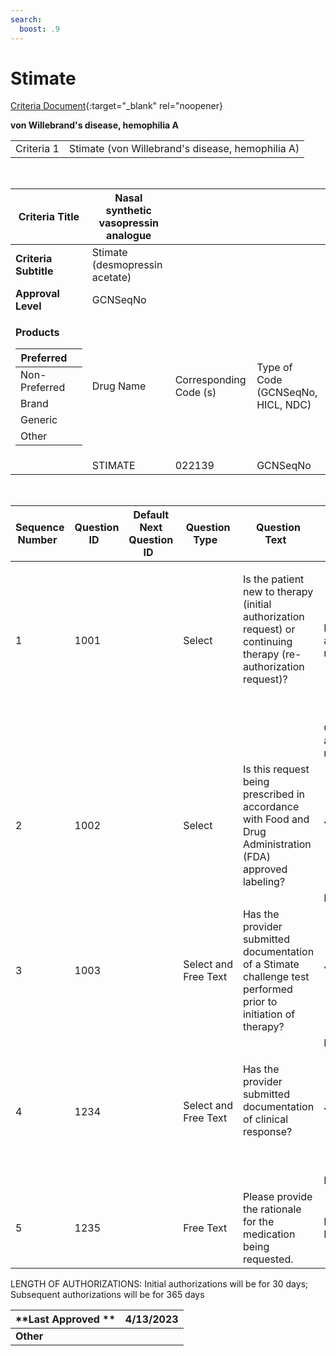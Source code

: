 ```yaml
---
search:
  boost: .9
---
```


# Stimate

[Criteria Document](https://mygainwell-my.sharepoint.com/:w:/g/personal/kaelyn_dobbins_gainwelltechnologies_com/Edq6qd7aQMlMolG7W7eT1loB12CcmysVuZaLwcAms36-9g?e=d6bLg2){:target="_blank" rel="noopener}

**von Willebrand's disease, hemophilia A**

|            |                                                  |
| ---------- | ------------------------------------------------ |
| Criteria 1 | Stimate (von Willebrand's disease, hemophilia A) |

  

<table>
<thead>
<tr class="header">
<th><strong>Criteria Title</strong></th>
<th>Nasal synthetic vasopressin analogue</th>
<th></th>
<th></th>
</tr>
</thead>
<tbody>
<tr class="odd">
<td><strong>Criteria Subtitle</strong></td>
<td>Stimate (desmopressin acetate)</td>
<td></td>
<td></td>
</tr>
<tr class="even">
<td><strong>Approval Level</strong></td>
<td>GCNSeqNo</td>
<td></td>
<td></td>
</tr>
<tr class="odd">
<td><p><strong>Products</strong></p>
<table>
<thead>
<tr class="header">
<th>Preferred</th>
<th></th>
</tr>
</thead>
<tbody>
<tr class="odd">
<td>Non-Preferred</td>
<td></td>
</tr>
<tr class="even">
<td>Brand</td>
<td></td>
</tr>
<tr class="odd">
<td>Generic</td>
<td></td>
</tr>
<tr class="even">
<td>Other</td>
<td></td>
</tr>
</tbody>
</table></td>
<td>Drug Name</td>
<td>Corresponding Code (s)</td>
<td>Type of Code (GCNSeqNo, HICL, NDC)</td>
</tr>
<tr class="even">
<td></td>
<td>STIMATE</td>
<td>022139</td>
<td>GCNSeqNo</td>
</tr>
</tbody>
</table>

  

<table>
<thead>
<tr class="header">
<th><strong>Sequence Number</strong>  </th>
<th><strong>Question ID</strong>  </th>
<th><strong>Default Next Question ID</strong>  </th>
<th><strong>Question Type</strong>  </th>
<th><strong>Question Text</strong>  </th>
<th><strong>Choice Text</strong>  </th>
<th><strong>Next Question ID</strong>  </th>
</tr>
</thead>
<tbody>
<tr class="odd">
<td>1  </td>
<td>1001  </td>
<td>  </td>
<td>Select  </td>
<td><p>Is the patient new to therapy (initial authorization request) or continuing therapy (re-authorization request)?   </p>
<p> </p></td>
<td>New Start (initial authorization request)</td>
<td>1002 </td>
</tr>
<tr class="even">
<td></td>
<td></td>
<td></td>
<td></td>
<td></td>
<td>Continuation (re-authorization request)     </td>
<td>1234</td>
</tr>
<tr class="odd">
<td>2  </td>
<td>1002  </td>
<td></td>
<td>Select  </td>
<td>Is this request being prescribed in accordance with Food and Drug Administration (FDA) approved labeling?    </td>
<td>Y  </td>
<td>1003 </td>
</tr>
<tr class="even">
<td></td>
<td></td>
<td></td>
<td></td>
<td></td>
<td>N</td>
<td>1235</td>
</tr>
<tr class="odd">
<td>3  </td>
<td>1003  </td>
<td>  </td>
<td>Select and Free Text  </td>
<td>Has the provider submitted documentation of a Stimate challenge test performed prior to initiation of therapy?</td>
<td>Y  </td>
<td>END (Approve x 30 days)</td>
</tr>
<tr class="even">
<td></td>
<td></td>
<td></td>
<td></td>
<td></td>
<td>N  </td>
<td>1235 </td>
</tr>
<tr class="odd">
<td>4</td>
<td>1234  </td>
<td></td>
<td>Select and Free Text  </td>
<td><p>Has the provider submitted documentation of clinical response?</p>
<p> </p></td>
<td>Y  </td>
<td>END (Approve x 365 days) </td>
</tr>
<tr class="even">
<td></td>
<td></td>
<td></td>
<td></td>
<td></td>
<td>N  </td>
<td>1235 </td>
</tr>
<tr class="odd">
<td>5</td>
<td>1235  </td>
<td>  </td>
<td>Free Text  </td>
<td>Please provide the rationale for the medication being requested.   </td>
<td>END (Pending Manual Review) </td>
<td></td>
</tr>
</tbody>
</table>

LENGTH OF AUTHORIZATIONS: Initial authorizations will be for 30 days;
Subsequent authorizations will be for 365 days 

| **Last Approved ** | 4/13/2023 |
| ------------------ | --------- |
| **Other**          |           |
